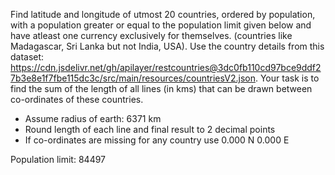 Find latitude and longitude of utmost 20 countries, ordered by population, with a population greater or equal to the population limit given below and have atleast one currency exclusively for themselves. (countries like Madagascar, Sri Lanka but not India, USA). Use the country details from this dataset: https://cdn.jsdelivr.net/gh/apilayer/restcountries@3dc0fb110cd97bce9ddf27b3e8e1f7fbe115dc3c/src/main/resources/countriesV2.json.
Your task is to find the sum of the length of all lines (in kms) that can be drawn between co-ordinates of these countries.
- Assume radius of earth: 6371 km
- Round length of each line and final result to 2 decimal points
- If co-ordinates are missing for any country use 0.000 N 0.000 E

Population limit: 84497
